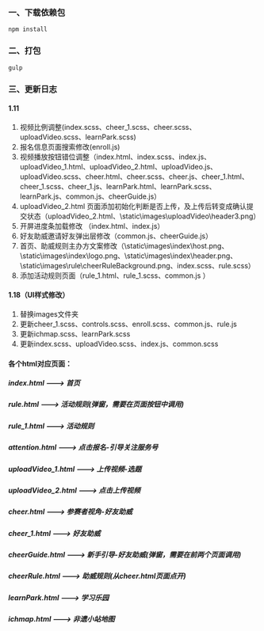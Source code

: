 ### 一、下载依赖包
```
npm install
```
### 二、打包
```
gulp
```

### 三、更新日志
#### 1.11
1. 视频比例调整(index.scss、cheer_1.scss、cheer.scss、uploadVideo.scss、learnPark.scss)
2. 报名信息页面搜索修改(enroll.js)
3. 视频播放按钮错位调整（index.html、index.scss、index.js、uploadVideo_1.html、uploadVideo_2.html、uploadVideo.js、uploadVideo.scss、cheer.html、cheer.scss、cheer.js、cheer_1.html、cheer_1.scss、cheer_1.js、learnPark.html、learnPark.scss、learnPark.js、common.js、cheerGuide.js）
4. uploadVideo_2.html 页面添加初始化判断是否上传，及上传后转变成确认提交状态（uploadVideo_2.html、\static\images\uploadVideo\header3.png）
5. 开屏进度条加载修改 （index.html、index.js）
6. 好友助威邀请好友弹出层修改（common.js、cheerGuide.js）
7. 首页、助威规则主办方文案修改（\static\images\index\host.png、\static\images\index\logo.png、\static\images\index\header.png、\static\images\rule\cheerRuleBackground.png、index.scss、rule.scss）
8. 添加活动规则页面（rule_1.html、rule_1.scss、common.js ）

#### 1.18（UI样式修改）
1. 替换images文件夹
2. 更新cheer_1.scss、controls.scss、enroll.scss、common.js、rule.js
3. 更新ichmap.scss、learnPark.scss
4. 更新index.scss、uploadVideo.scss、index.js、common.scss

#### 各个html对应页面：
##### index.html --->  首页
##### rule.html ---> 活动规则(弹窗，需要在页面按钮中调用)
##### rule_1.html ---> 活动规则
##### attention.html ---> 点击报名-引导关注服务号
##### uploadVideo_1.html ---> 上传视频-选题
##### uploadVideo_2.html --->  点击上传视频 
##### cheer.html ---> 参赛者视角-好友助威
##### cheer_1.html ---> 好友助威
##### cheerGuide.html ---> 新手引导-好友助威(弹窗，需要在前两个页面调用)
##### cheerRule.html ---> 助威规则(从cheer.html页面点开)
##### learnPark.html ---> 学习乐园
##### ichmap.html ---> 非遗小站地图
